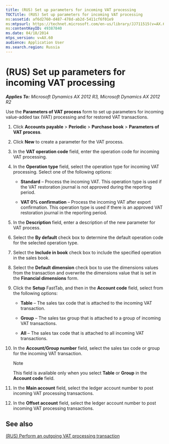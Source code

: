 ```yaml
---
title: (RUS) Set up parameters for incoming VAT processing
TOCTitle: (RUS) Set up parameters for incoming VAT processing
ms:assetid: af6d2760-d487-478d-ab2d-5411cf6f01e9
ms:mtpsurl: https://technet.microsoft.com/en-us/library/JJ711515(v=AX.60)
ms:contentKeyID: 49387840
ms.date: 04/18/2014
mtps_version: v=AX.60
audience: Application User
ms.search.region: Russia
---
```


# (RUS) Set up parameters for incoming VAT processing 


_**Applies To:** Microsoft Dynamics AX 2012 R3, Microsoft Dynamics AX 2012 R2_

Use the **Parameters of VAT process** form to set up parameters for incoming value-added tax (VAT) processing and for restored VAT transactions.

1.  Click **Accounts payable** \> **Periodic** \> **Purchase book** \> **Parameters of VAT process**.

2.  Click **New** to create a parameter for the VAT process.

3.  In the **VAT operation code** field, enter the operation code for incoming VAT processing.

4.  In the **Operation type** field, select the operation type for incoming VAT processing. Select one of the following options:
    
      - **Standard** – Process the incoming VAT. This operation type is used if the VAT restoration journal is not approved during the reporting period.
    
      - **VAT 0% confirmation** – Process the incoming VAT after export confirmation. This operation type is used if there is an approved VAT restoration journal in the reporting period.

5.  In the **Description** field, enter a description of the new parameter for VAT process.

6.  Select the **By default** check box to determine the default operation code for the selected operation type.

7.  Select the **Include in book** check box to include the specified operation in the sales book.

8.  Select the **Default dimension** check box to use the dimensions values from the transaction and overwrite the dimensions value that is set in the **Financial dimensions** form.

9.  Click the **Setup** FastTab, and then in the **Account code** field, select from the following options:
    
      - **Table** – The sales tax code that is attached to the incoming VAT transaction.
    
      - **Group** – The sales tax group that is attached to a group of incoming VAT transactions.
    
      - **All** – The sales tax code that is attached to all incoming VAT transactions.

10. In the **Account/Group number** field, select the sales tax code or group for the incoming VAT transaction.
    

    > [!NOTE]
    > <P>This field is available only when you select <STRONG>Table</STRONG> or <STRONG>Group</STRONG> in the <STRONG>Account code</STRONG> field.</P>



11. In the **Main account** field, select the ledger account number to post incoming VAT processing transactions.

12. In the **Offset account** field, select the ledger account number to post incoming VAT processing transactions.

## See also

[(RUS) Perform an outgoing VAT processing transaction](rus-perform-an-outgoing-vat-processing-transaction.md)

  


